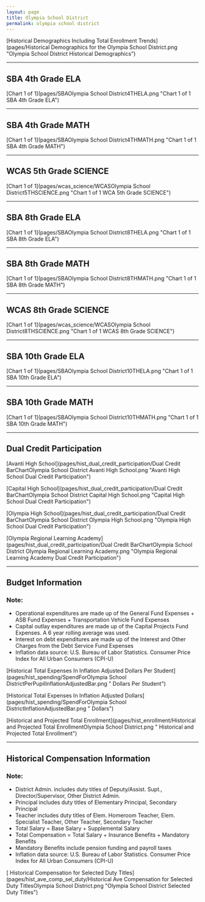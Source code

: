```yaml
---
layout: page
title: Olympia School District
permalink: olympia school district
---
```



[Historical Demographics Including Total Enrollment Trends](pages/Historical Demographics for the Olympia School District.png "Olympia School District Historical Demographics")

___

## SBA 4th Grade ELA

[Chart 1 of 1](pages/SBAOlympia School District4THELA.png "Chart 1 of 1 SBA 4th Grade ELA")


___

## SBA 4th Grade MATH

[Chart 1 of 1](pages/SBAOlympia School District4THMATH.png "Chart 1 of 1 SBA 4th Grade MATH")


___

## WCAS 5th Grade SCIENCE

[Chart 1 of 1](pages/wcas_science/WCASOlympia School District5THSCIENCE.png "Chart 1 of 1 WCA 5th Grade SCIENCE")


___

## SBA 8th Grade ELA

[Chart 1 of 1](pages/SBAOlympia School District8THELA.png "Chart 1 of 1 SBA 8th Grade ELA")


___

## SBA 8th Grade MATH

[Chart 1 of 1](pages/SBAOlympia School District8THMATH.png "Chart 1 of 1 SBA 8th Grade MATH")


___

## WCAS 8th Grade SCIENCE

[Chart 1 of 1](pages/wcas_science/WCASOlympia School District8THSCIENCE.png "Chart 1 of 1 WCAS 8th Grade SCIENCE")


___

## SBA 10th Grade ELA

[Chart 1 of 1](pages/SBAOlympia School District10THELA.png "Chart 1 of 1 SBA 10th Grade ELA")


___

## SBA 10th Grade MATH

[Chart 1 of 1](pages/SBAOlympia School District10THMATH.png "Chart 1 of 1 SBA 10th Grade MATH")


___

## Dual Credit Participation

[Avanti High School](pages/hist_dual_credit_participation/Dual Credit BarChartOlympia School District Avanti High School.png "Avanti High School Dual Credit Participation")

[Capital High School](pages/hist_dual_credit_participation/Dual Credit BarChartOlympia School District Capital High School.png "Capital High School Dual Credit Participation")

[Olympia High School](pages/hist_dual_credit_participation/Dual Credit BarChartOlympia School District Olympia High School.png "Olympia High School Dual Credit Participation")

[Olympia Regional Learning Academy](pages/hist_dual_credit_participation/Dual Credit BarChartOlympia School District Olympia Regional Learning Academy.png "Olympia Regional Learning Academy Dual Credit Participation")


___

## Budget Information
### Note:
- Operational expenditures are made up of the General Fund Expenses + ASB Fund Expenses + Transportation Vehicle Fund Expenses
- Capital outlay expenditures are made up of the Capital Projects Fund Expenses. A 6 year rolling average was used.
- Interest on debt expenditures are made up of the Interest and Other Charges from the Debt Service Fund Expenses
- Inflation data source: U.S. Bureau of Labor Statistics. Consumer Price Index for All Urban Consumers (CPI-U)

[Historical Total Expenses In Inflation Adjusted Dollars Per Student](pages/hist_spending/SpendForOlympia School DistrictPerPupilInflationAdjustedBar.png " Dollars Per Student")

[Historical Total Expenses In Inflation Adjusted Dollars](pages/hist_spending/SpendForOlympia School DistrictInflationAdjustedBar.png " Dollars")

[Historical and Projected Total Enrollment](pages/hist_enrollment/Historical and Projected Total EnrollmentOlympia School District.png " Historical and Projected Total Enrollment")


___

## Historical Compensation Information
### Note:
- District Admin. includes duty titles of Deputy/Assist. Supt., Director/Supervisor, Other District Admin.
- Principal includes duty titles of Elementary Principal, Secondary Principal
- Teacher includes duty titles of Elem. Homeroom Teacher, Elem. Specialist Teacher, Other Teacher, Secondary Teacher
- Total Salary = Base Salary + Supplemental Salary
- Total Compensation = Total Salary + Insurance Benefits + Mandatory Benefits
- Mandatory Benefits include pension funding and payroll taxes
- Inflation data source: U.S. Bureau of Labor Statistics. Consumer Price Index for All Urban Consumers (CPI-U)

[ Historical Compensation for Selected Duty Titles](pages/hist_ave_comp_sel_duty/Historical Ave Compensation for Selected Duty TitlesOlympia School District.png "Olympia School District Selected Duty Titles")

